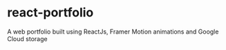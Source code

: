 # react-portfolio
A web portfolio built using ReactJs, Framer Motion animations and Google Cloud storage
